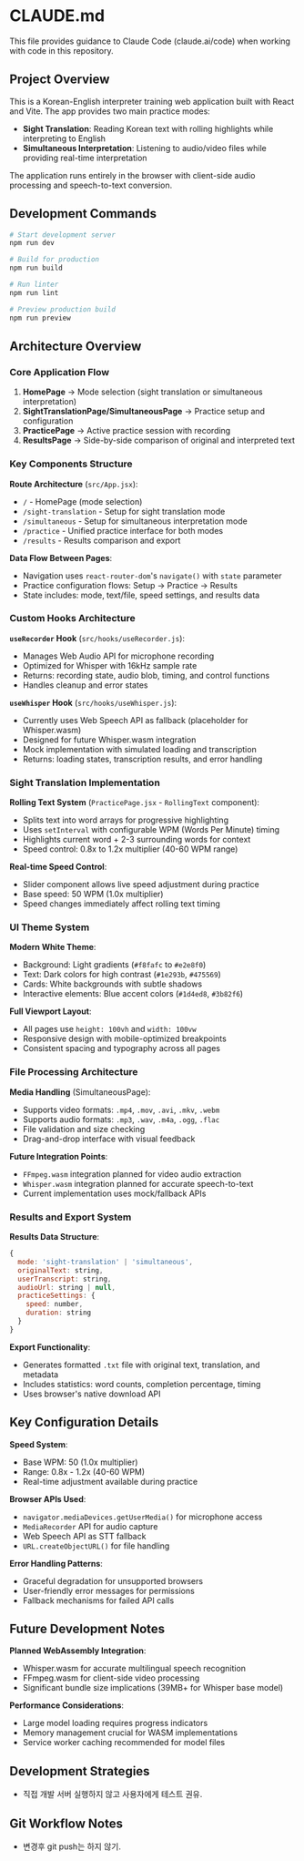 # CLAUDE.md

This file provides guidance to Claude Code (claude.ai/code) when working with code in this repository.

## Project Overview

This is a Korean-English interpreter training web application built with React and Vite. The app provides two main practice modes:
- **Sight Translation**: Reading Korean text with rolling highlights while interpreting to English
- **Simultaneous Interpretation**: Listening to audio/video files while providing real-time interpretation

The application runs entirely in the browser with client-side audio processing and speech-to-text conversion.

## Development Commands

```bash
# Start development server
npm run dev

# Build for production
npm run build

# Run linter
npm run lint

# Preview production build
npm run preview
```

## Architecture Overview

### Core Application Flow
1. **HomePage** → Mode selection (sight translation or simultaneous interpretation)
2. **SightTranslationPage/SimultaneousPage** → Practice setup and configuration
3. **PracticePage** → Active practice session with recording
4. **ResultsPage** → Side-by-side comparison of original and interpreted text

### Key Components Structure

**Route Architecture** (`src/App.jsx`):
- `/` - HomePage (mode selection)
- `/sight-translation` - Setup for sight translation mode
- `/simultaneous` - Setup for simultaneous interpretation mode  
- `/practice` - Unified practice interface for both modes
- `/results` - Results comparison and export

**Data Flow Between Pages**:
- Navigation uses `react-router-dom`'s `navigate()` with `state` parameter
- Practice configuration flows: Setup → Practice → Results
- State includes: mode, text/file, speed settings, and results data

### Custom Hooks Architecture

**`useRecorder` Hook** (`src/hooks/useRecorder.js`):
- Manages Web Audio API for microphone recording
- Optimized for Whisper with 16kHz sample rate
- Returns: recording state, audio blob, timing, and control functions
- Handles cleanup and error states

**`useWhisper` Hook** (`src/hooks/useWhisper.js`):
- Currently uses Web Speech API as fallback (placeholder for Whisper.wasm)
- Designed for future Whisper.wasm integration
- Mock implementation with simulated loading and transcription
- Returns: loading states, transcription results, and error handling

### Sight Translation Implementation

**Rolling Text System** (`PracticePage.jsx` - `RollingText` component):
- Splits text into word arrays for progressive highlighting
- Uses `setInterval` with configurable WPM (Words Per Minute) timing
- Highlights current word + 2-3 surrounding words for context
- Speed control: 0.8x to 1.2x multiplier (40-60 WPM range)

**Real-time Speed Control**:
- Slider component allows live speed adjustment during practice
- Base speed: 50 WPM (1.0x multiplier)
- Speed changes immediately affect rolling text timing

### UI Theme System

**Modern White Theme**:
- Background: Light gradients (`#f8fafc` to `#e2e8f0`)
- Text: Dark colors for high contrast (`#1e293b`, `#475569`)
- Cards: White backgrounds with subtle shadows
- Interactive elements: Blue accent colors (`#1d4ed8`, `#3b82f6`)

**Full Viewport Layout**:
- All pages use `height: 100vh` and `width: 100vw`
- Responsive design with mobile-optimized breakpoints
- Consistent spacing and typography across all pages

### File Processing Architecture

**Media Handling** (SimultaneousPage):
- Supports video formats: `.mp4`, `.mov`, `.avi`, `.mkv`, `.webm`
- Supports audio formats: `.mp3`, `.wav`, `.m4a`, `.ogg`, `.flac`
- File validation and size checking
- Drag-and-drop interface with visual feedback

**Future Integration Points**:
- `FFmpeg.wasm` integration planned for video audio extraction
- `Whisper.wasm` integration planned for accurate speech-to-text
- Current implementation uses mock/fallback APIs

### Results and Export System

**Results Data Structure**:
```javascript
{
  mode: 'sight-translation' | 'simultaneous',
  originalText: string,
  userTranscript: string,
  audioUrl: string | null,
  practiceSettings: {
    speed: number,
    duration: string
  }
}
```

**Export Functionality**:
- Generates formatted `.txt` file with original text, translation, and metadata
- Includes statistics: word counts, completion percentage, timing
- Uses browser's native download API

## Key Configuration Details

**Speed System**:
- Base WPM: 50 (1.0x multiplier)
- Range: 0.8x - 1.2x (40-60 WPM)
- Real-time adjustment available during practice

**Browser APIs Used**:
- `navigator.mediaDevices.getUserMedia()` for microphone access
- `MediaRecorder` API for audio capture
- Web Speech API as STT fallback
- `URL.createObjectURL()` for file handling

**Error Handling Patterns**:
- Graceful degradation for unsupported browsers
- User-friendly error messages for permissions
- Fallback mechanisms for failed API calls

## Future Development Notes

**Planned WebAssembly Integration**:
- Whisper.wasm for accurate multilingual speech recognition
- FFmpeg.wasm for client-side video processing
- Significant bundle size implications (39MB+ for Whisper base model)

**Performance Considerations**:
- Large model loading requires progress indicators
- Memory management crucial for WASM implementations
- Service worker caching recommended for model files

## Development Strategies

- 직접 개발 서버 실행하지 않고 사용자에게 테스트 권유.

## Git Workflow Notes

- 변경후 git push는 하지 않기.